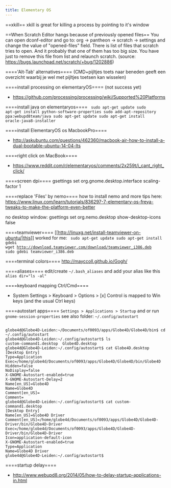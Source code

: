 ```yaml
---
title: Elementary OS
---
```


==xkill==
xkill is great for killing a process by pointing to it's window

==When Scratch Editor hangs because of previously opened files==
You can open dconf-editor and go to:
org -> pantheon -> scratch -> settings
and change the value of "opened-files" field. There is list of files that scratch tries to open. And it probably that one of them has too big size. You have just to remove this file from list and relaunch scratch. (source: https://bugs.launchpad.net/scratch/+bug/1202886)

===='Alt-Tab' alternatives====
(CMD+pijltjes toets naar beneden geeft een overzicht waarbij je wel met pijltjes toetsen kan wisselen)

====install processing on elementaryOS====
(not success yet)
* https://github.com/processing/processing/wiki/Supported%20Platforms

====install java on elementaryos====
<code>
sudo apt-get update
sudo apt-get install python-software-properties
sudo add-apt-repository ppa:webupd8team/java
sudo apt-get update
sudo apt-get install oracle-java8-installer
</code>

====install ElementaryOS os MacbookPro====
* http://askubuntu.com/questions/462360/macbook-air-how-to-install-a-dual-bootable-ubuntu-14-04-lts

====right click on MacBook====
* https://www.reddit.com/r/elementaryos/comments/2x259t/i_cant_right_click/

====screen dpi====
  gsettings set org.gnome.desktop.interface scaling-factor 1

====replace 'Files' by nemo====
how to install nemo and more tips here: https://www.linux.com/learn/tutorials/836297-7-elementary-os-freya-tweaks-to-make-the-platform-even-better

no desktop window:
  gsettings set org.nemo.desktop show-desktop-icons false


====teamviewer====
[[http://linuxg.net/install-teamviewer-on-ubuntu/|this]] worked for me:
<code>
sudo apt-get update
sudo apt-get install gdebi
wget http://download.teamviewer.com/download/teamviewer_i386.deb
sudo gdebi teamviewer_i386.deb
</code>

====terminal colors====
http://mayccoll.github.io/Gogh/

====aliases====
edit/create `~/.bash_aliases` and add your alias like this `alias dir="ls -al"`

====keyboard mapping Ctrl/Cmd====
* System Settings > Keyboard > Options > [x] Control is mapped to Win keys (and the usual Ctrl keys)

====autostart apps====
`Settings > Applications > Startup`
and or run `gnome-session-properties`
see also folder: `~/.config/autostart`

<code>
globe4d@Globe4D-Leiden:~/Documents/of0093/apps/Globe4D/Globe4D/bin$ cd ~/.config/autostart
globe4d@Globe4D-Leiden:~/.config/autostart$ ls
custom-command1.desktop  Globe4D.desktop
globe4d@Globe4D-Leiden:~/.config/autostart$ cat Globe4D.desktop 
[Desktop Entry]
Type=Application
Exec=/home/globe4d/Documents/of0093/apps/Globe4D/Globe4D/bin/Globe4D
Hidden=false
NoDisplay=false
X-GNOME-Autostart-enabled=true
X-GNOME-Autostart-Delay=2
Name[en_US]=Globe4D
Name=Globe4D
Comment[en_US]=
Comment=
globe4d@Globe4D-Leiden:~/.config/autostart$ cat custom-command1.desktop 
[Desktop Entry]
Name[en_US]=Globe4D Driver
Comment[en_US]=/home/globe4d/Documents/of0093/apps/Globe4D/Globe4D-Driver/bin/Globe4D-Driver
Exec=/home/globe4d/Documents/of0093/apps/Globe4D/Globe4D-Driver/bin/Globe4D-Driver
Icon=application-default-icon
X-GNOME-Autostart-enabled=true
Type=Application
Name=Globe4D Driver
globe4d@Globe4D-Leiden:~/.config/autostart$ 
</code>

====startup delay====
* http://www.webupd8.org/2014/05/how-to-delay-startup-applications-in.html

